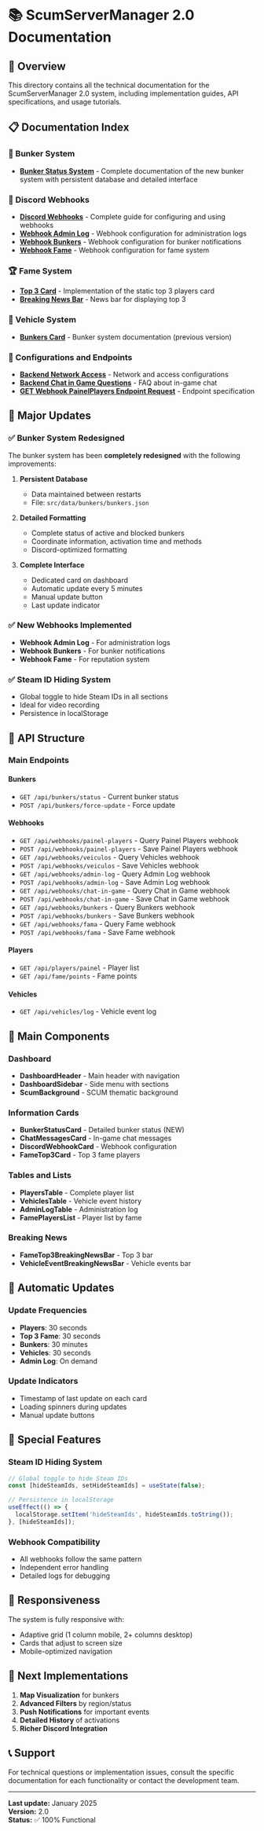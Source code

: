 # 📚 ScumServerManager 2.0 Documentation

## 🎯 Overview

This directory contains all the technical documentation for the ScumServerManager 2.0 system, including implementation guides, API specifications, and usage tutorials.

## 📋 Documentation Index

### 🏰 Bunker System
- **[Bunker Status System](./bunker-status-system.md)** - Complete documentation of the new bunker system with persistent database and detailed interface

### 🔗 Discord Webhooks
- **[Discord Webhooks](./discord-webhooks.md)** - Complete guide for configuring and using webhooks
- **[Webhook Admin Log](./webhook-adminlog.md)** - Webhook configuration for administration logs
- **[Webhook Bunkers](./webhook-bunkers.md)** - Webhook configuration for bunker notifications
- **[Webhook Fame](./webhook-fama.md)** - Webhook configuration for fame system

### 🏆 Fame System
- **[Top 3 Card](./fame-top3-card.md)** - Implementation of the static top 3 players card
- **[Breaking News Bar](./fame-breaking-news-bar.md)** - News bar for displaying top 3

### 🚗 Vehicle System
- **[Bunkers Card](./bunkers-card.md)** - Bunker system documentation (previous version)

### 🔧 Configurations and Endpoints
- **[Backend Network Access](./backend-network-access.md)** - Network and access configurations
- **[Backend Chat in Game Questions](./duvidas-backend-chat-in-game.md)** - FAQ about in-game chat
- **[GET Webhook PainelPlayers Endpoint Request](./solicitacao-endpoint-get-webhook-painelplayers.md)** - Endpoint specification

## 🚀 Major Updates

### ✅ Bunker System Redesigned
The bunker system has been **completely redesigned** with the following improvements:

1. **Persistent Database**
   - Data maintained between restarts
   - File: `src/data/bunkers/bunkers.json`

2. **Detailed Formatting**
   - Complete status of active and blocked bunkers
   - Coordinate information, activation time and methods
   - Discord-optimized formatting

3. **Complete Interface**
   - Dedicated card on dashboard
   - Automatic update every 5 minutes
   - Manual update button
   - Last update indicator

### ✅ New Webhooks Implemented
- **Webhook Admin Log** - For administration logs
- **Webhook Bunkers** - For bunker notifications
- **Webhook Fame** - For reputation system

### ✅ Steam ID Hiding System
- Global toggle to hide Steam IDs in all sections
- Ideal for video recording
- Persistence in localStorage

## 🔧 API Structure

### Main Endpoints

#### Bunkers
- `GET /api/bunkers/status` - Current bunker status
- `POST /api/bunkers/force-update` - Force update

#### Webhooks
- `GET /api/webhooks/painel-players` - Query Painel Players webhook
- `POST /api/webhooks/painel-players` - Save Painel Players webhook
- `GET /api/webhooks/veiculos` - Query Vehicles webhook
- `POST /api/webhooks/veiculos` - Save Vehicles webhook
- `GET /api/webhooks/admin-log` - Query Admin Log webhook
- `POST /api/webhooks/admin-log` - Save Admin Log webhook
- `GET /api/webhooks/chat-in-game` - Query Chat in Game webhook
- `POST /api/webhooks/chat-in-game` - Save Chat in Game webhook
- `GET /api/webhooks/bunkers` - Query Bunkers webhook
- `POST /api/webhooks/bunkers` - Save Bunkers webhook
- `GET /api/webhooks/fama` - Query Fame webhook
- `POST /api/webhooks/fama` - Save Fame webhook

#### Players
- `GET /api/players/painel` - Player list
- `GET /api/fame/points` - Fame points

#### Vehicles
- `GET /api/vehicles/log` - Vehicle event log

## 🎨 Main Components

### Dashboard
- **DashboardHeader** - Main header with navigation
- **DashboardSidebar** - Side menu with sections
- **ScumBackground** - SCUM thematic background

### Information Cards
- **BunkerStatusCard** - Detailed bunker status (NEW)
- **ChatMessagesCard** - In-game chat messages
- **DiscordWebhookCard** - Webhook configuration
- **FameTop3Card** - Top 3 fame players

### Tables and Lists
- **PlayersTable** - Complete player list
- **VehiclesTable** - Vehicle event history
- **AdminLogTable** - Administration log
- **FamePlayersList** - Player list by fame

### Breaking News
- **FameTop3BreakingNewsBar** - Top 3 bar
- **VehicleEventBreakingNewsBar** - Vehicle events bar

## 🔄 Automatic Updates

### Update Frequencies
- **Players**: 30 seconds
- **Top 3 Fame**: 30 seconds
- **Bunkers**: 30 minutes
- **Vehicles**: 30 seconds
- **Admin Log**: On demand

### Update Indicators
- Timestamp of last update on each card
- Loading spinners during updates
- Manual update buttons

## 🎯 Special Features

### Steam ID Hiding System
```typescript
// Global toggle to hide Steam IDs
const [hideSteamIds, setHideSteamIds] = useState(false);

// Persistence in localStorage
useEffect(() => {
  localStorage.setItem('hideSteamIds', hideSteamIds.toString());
}, [hideSteamIds]);
```

### Webhook Compatibility
- All webhooks follow the same pattern
- Independent error handling
- Detailed logs for debugging

## 📱 Responsiveness

The system is fully responsive with:
- Adaptive grid (1 column mobile, 2+ columns desktop)
- Cards that adjust to screen size
- Mobile-optimized navigation

## 🚀 Next Implementations

1. **Map Visualization** for bunkers
2. **Advanced Filters** by region/status
3. **Push Notifications** for important events
4. **Detailed History** of activations
5. **Richer Discord Integration**

## 📞 Support

For technical questions or implementation issues, consult the specific documentation for each functionality or contact the development team.

---

**Last update:** January 2025  
**Version:** 2.0  
**Status:** ✅ 100% Functional 